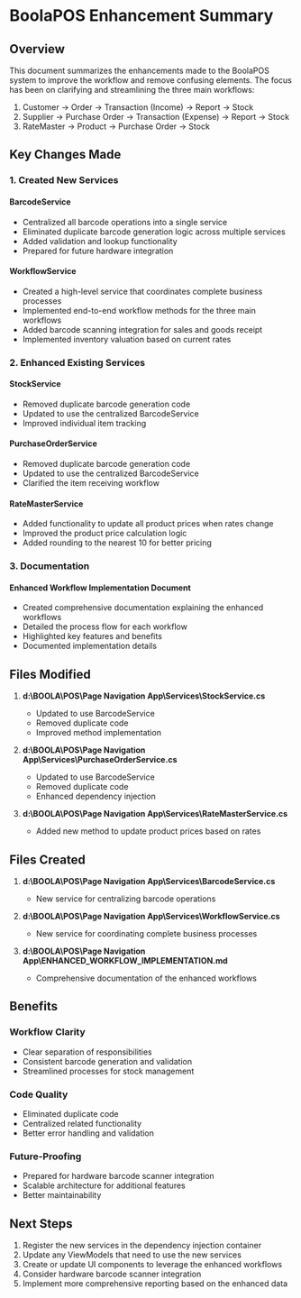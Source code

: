 # BoolaPOS Enhancement Summary

## Overview
This document summarizes the enhancements made to the BoolaPOS system to improve the workflow and remove confusing elements. The focus has been on clarifying and streamlining the three main workflows:

1. Customer → Order → Transaction (Income) → Report → Stock
2. Supplier → Purchase Order → Transaction (Expense) → Report → Stock
3. RateMaster → Product → Purchase Order → Stock

## Key Changes Made

### 1. Created New Services

#### BarcodeService
- Centralized all barcode operations into a single service
- Eliminated duplicate barcode generation logic across multiple services
- Added validation and lookup functionality
- Prepared for future hardware integration

#### WorkflowService
- Created a high-level service that coordinates complete business processes
- Implemented end-to-end workflow methods for the three main workflows
- Added barcode scanning integration for sales and goods receipt
- Implemented inventory valuation based on current rates

### 2. Enhanced Existing Services

#### StockService
- Removed duplicate barcode generation code
- Updated to use the centralized BarcodeService
- Improved individual item tracking

#### PurchaseOrderService
- Removed duplicate barcode generation code
- Updated to use the centralized BarcodeService
- Clarified the item receiving workflow

#### RateMasterService
- Added functionality to update all product prices when rates change
- Improved the product price calculation logic
- Added rounding to the nearest 10 for better pricing

### 3. Documentation

#### Enhanced Workflow Implementation Document
- Created comprehensive documentation explaining the enhanced workflows
- Detailed the process flow for each workflow
- Highlighted key features and benefits
- Documented implementation details

## Files Modified

1. **d:\BOOLA\POS\Page Navigation App\Services\StockService.cs**
   - Updated to use BarcodeService
   - Removed duplicate code
   - Improved method implementation

2. **d:\BOOLA\POS\Page Navigation App\Services\PurchaseOrderService.cs**
   - Updated to use BarcodeService
   - Removed duplicate code
   - Enhanced dependency injection

3. **d:\BOOLA\POS\Page Navigation App\Services\RateMasterService.cs**
   - Added new method to update product prices based on rates

## Files Created

1. **d:\BOOLA\POS\Page Navigation App\Services\BarcodeService.cs**
   - New service for centralizing barcode operations

2. **d:\BOOLA\POS\Page Navigation App\Services\WorkflowService.cs**
   - New service for coordinating complete business processes

3. **d:\BOOLA\POS\Page Navigation App\ENHANCED_WORKFLOW_IMPLEMENTATION.md**
   - Comprehensive documentation of the enhanced workflows

## Benefits

### Workflow Clarity
- Clear separation of responsibilities
- Consistent barcode generation and validation
- Streamlined processes for stock management

### Code Quality
- Eliminated duplicate code
- Centralized related functionality
- Better error handling and validation

### Future-Proofing
- Prepared for hardware barcode scanner integration
- Scalable architecture for additional features
- Better maintainability

## Next Steps

1. Register the new services in the dependency injection container
2. Update any ViewModels that need to use the new services
3. Create or update UI components to leverage the enhanced workflows
4. Consider hardware barcode scanner integration
5. Implement more comprehensive reporting based on the enhanced data
